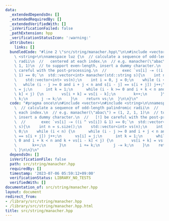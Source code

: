 ```yaml
---
data:
  _extendedDependsOn: []
  _extendedRequiredBy: []
  _extendedVerifiedWith: []
  _isVerificationFailed: false
  _pathExtension: hpp
  _verificationStatusIcon: ':warning:'
  attributes:
    links: []
  bundledCode: "#line 2 \"src/string/manacher.hpp\"\n\n#include <vector>\n#include\
    \ <string>\n\nnamespace luz {\n  // calculate a sequence of odd-length palindromic\
    \ radii\n  //   centered at each index.\n  // e.g. manacher(\"abac\") = (1, 2,\
    \ 1, 1)\n  // to support even-length, insert a dummy character.\n  //   [!] be\
    \ careful with the post-processing.\n  //       exec `vs[i] -= ((i ^ vs[i]) &\
    \ 1) == 0;`\n  std::vector<int> manacher(std::string s){\n    int n = s.size();\n\
    \    std::vector<int> vs(n);\n    int i = 0, j = 0;\n    while (i < n) {\n   \
    \   while (i - j >= 0 and i + j < n and s[i - j] == s[i + j]) j++;\n      vs[i]\
    \ = j;\n      int k = 1;\n      while (i - k >= 0 and i + k < n and k + vs[i -\
    \ k] < j) {\n        vs[i + k] = vs[i - k];\n        k++;\n      }\n      i +=\
    \ k;\n      j -= k;\n    }\n    return vs;\n  }\n\n}\n"
  code: "#pragma once\n\n#include <vector>\n#include <string>\n\nnamespace luz {\n\
    \  // calculate a sequence of odd-length palindromic radii\n  //   centered at\
    \ each index.\n  // e.g. manacher(\"abac\") = (1, 2, 1, 1)\n  // to support even-length,\
    \ insert a dummy character.\n  //   [!] be careful with the post-processing.\n\
    \  //       exec `vs[i] -= ((i ^ vs[i]) & 1) == 0;`\n  std::vector<int> manacher(std::string\
    \ s){\n    int n = s.size();\n    std::vector<int> vs(n);\n    int i = 0, j =\
    \ 0;\n    while (i < n) {\n      while (i - j >= 0 and i + j < n and s[i - j]\
    \ == s[i + j]) j++;\n      vs[i] = j;\n      int k = 1;\n      while (i - k >=\
    \ 0 and i + k < n and k + vs[i - k] < j) {\n        vs[i + k] = vs[i - k];\n \
    \       k++;\n      }\n      i += k;\n      j -= k;\n    }\n    return vs;\n \
    \ }\n\n}\n"
  dependsOn: []
  isVerificationFile: false
  path: src/string/manacher.hpp
  requiredBy: []
  timestamp: '2023-07-06 05:59:12+09:00'
  verificationStatus: LIBRARY_NO_TESTS
  verifiedWith: []
documentation_of: src/string/manacher.hpp
layout: document
redirect_from:
- /library/src/string/manacher.hpp
- /library/src/string/manacher.hpp.html
title: src/string/manacher.hpp
---
```

